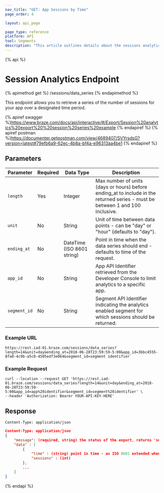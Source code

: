 ```yaml
---
nav_title: "GET: App Sessions by Time"
page_order: 4

layout: api_page

page_type: reference
platform: API
tool: Segments
description: "This article outlines details about the sessions analytics endpoint."
---
```

{% api %}
# Session Analytics Endpoint
{% apimethod get %}
/sessions/data_series
{% endapimethod %}

This endpoint allows you to retrieve a series of the number of sessions for your app over a designated time period.

{% apiref swagger %}https://www.braze.com/docs/api/interactive/#/Export/Session%20analytics%20export%20%20session%20series%20example {% endapiref %}
{% apiref postman %}https://documenter.getpostman.com/view/4689407/SVYrsdsG?version=latest#79efb6a9-62ec-4b8a-bf4a-e96313aa4be1 {% endapiref %}

## Parameters

| Parameter| Required | Data Type | Description |
| -------- | -------- | --------- | ----------- |
| `length`     | Yes | Integer | Max number of units (days or hours) before ending_at to include in the returned series - must be between 1 and 100 inclusive. |
| `unit`       | No | String | Unit of time between data points - can be "day" or "hour" (defaults to "day"). |
| `ending_at`  | No | DateTime (ISO 8601 string) | Point in time when the data series should end - defaults to time of the request. |
| `app_id`     | No | String | App API Identifier retrieved from the Developer Console to limit analytics to a specific app. |
| `segment_id` | No | String | Segment API Identifier indicating the analytics enabled segment for which sessions should be returned. |

### Example URL
`https://rest.iad-01.braze.com/sessions/data_series?length=14&unit=day&ending_at=2018-06-28T23:59:59-5:00&app_id=3bbc4555-8fa0-4c9b-a5c0-4505edf3e064&segment_id=segment identifier`

### Example Request
```
curl --location --request GET 'https://rest.iad-01.braze.com/sessions/data_series?length=14&unit=day&ending_at=2018-06-28T23:59:59-5:00&app_id=app%20identifier&segment_id=segment%20identifier' \
--header 'Authorization: Bearer YOUR-API-KEY-HERE'
```

## Response

`Content-Type: application/json`

```json
Content-Type: application/json
{
    "message": (required, string) the status of the export, returns 'success' when completed without errors,
    "data" : [
        {
            "time" : (string) point in time - as ISO 8601 extended when unit is "hour" and as ISO 8601 date when unit is "day",
            "sessions" : (int)
        },
        ...
    ]
}
```

{% endapi %}
